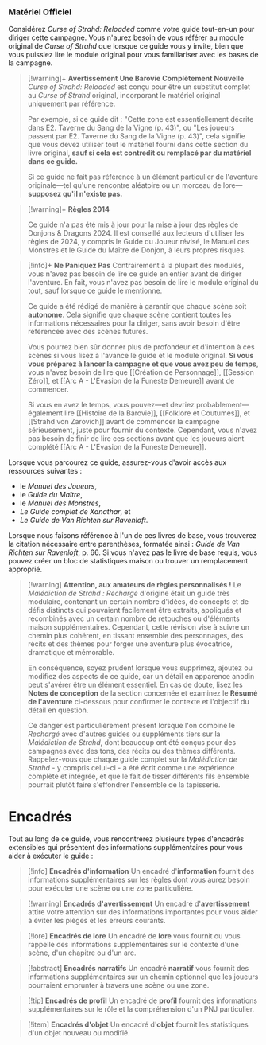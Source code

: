 ### Matériel Officiel

Considérez _Curse of Strahd: Reloaded_ comme votre guide tout-en-un pour diriger cette campagne. Vous n'aurez besoin de vous référer au module original de _Curse of Strahd_ que lorsque ce guide vous y invite, bien que vous puissiez lire le module original pour vous familiariser avec les bases de la campagne.

> [!warning]+ **Avertissement**
> **Une Barovie Complètement Nouvelle** _Curse of Strahd: Reloaded_ est conçu pour être un substitut complet au _Curse of Strahd_ original, incorporant le matériel original uniquement par référence.
> 
> Par exemple, si ce guide dit : "Cette zone est essentiellement décrite dans <span class="citation">E2. Taverne du Sang de la Vigne (p. 43)</span>", ou "Les joueurs passent par <span class="citation">E2. Taverne du Sang de la Vigne (p. 43)</span>", cela signifie que vous devez utiliser tout le matériel fourni dans cette section du livre original, **sauf si cela est contredit ou remplacé par du matériel dans ce guide.**
> 
> Si ce guide ne fait pas référence à un élément particulier de l'aventure originale—tel qu'une rencontre aléatoire ou un morceau de lore—**supposez qu'il n'existe pas.**

> [!warning]+ **Règles 2014**
>
> Ce guide n'a pas été mis à jour pour la mise à jour des règles de Donjons & Dragons 2024. Il est conseillé aux lecteurs d'utiliser les règles de 2024, y compris le Guide du Joueur révisé, le Manuel des Monstres et le Guide du Maître de Donjon, à leurs propres risques.

> [!info]+ **Ne Paniquez Pas** 
> Contrairement à la plupart des modules, vous n'avez pas besoin de lire ce guide en entier avant de diriger l'aventure. En fait, vous n'avez pas besoin de lire le module original du tout, sauf lorsque ce guide le mentionne.
> 
> Ce guide a été rédigé de manière à garantir que chaque scène soit **autonome**. Cela signifie que chaque scène contient toutes les informations nécessaires pour la diriger, sans avoir besoin d'être référencée avec des scènes futures.
> 
> Vous pourrez bien sûr donner plus de profondeur et d'intention à ces scènes si vous lisez à l'avance le guide et le module original. **Si vous vous préparez à lancer la campagne et que vous avez peu de temps**, vous n'avez besoin de lire que [[Création de Personnage]], [[Session Zéro]], et [[Arc A - L'Evasion de la Funeste Demeure]] avant de commencer.
> 
> Si vous en avez le temps, vous pouvez—et devriez probablement—également lire [[Histoire de la Barovie]], [[Folklore et Coutumes]], et [[Strahd von Zarovich]] avant de commencer la campagne sérieusement, juste pour fournir du contexte. Cependant, vous n'avez pas besoin de finir de lire ces sections avant que les joueurs aient complété [[Arc A - L'Evasion de la Funeste Demeure]].

Lorsque vous parcourez ce guide, assurez-vous d'avoir accès aux ressources suivantes :

- le _Manuel des Joueurs_,
- le _Guide du Maître_,
- le _Manuel des Monstres_,
- _Le Guide complet de Xanathar_, et
- _Le Guide de Van Richten sur Ravenloft_.

Lorsque nous faisons référence à l'un de ces livres de base, vous trouverez la citation nécessaire entre parenthèses, formatée ainsi : <span class="citation"><em>Guide de Van Richten sur Ravenloft</em>, p. 66</span>. Si vous n'avez pas le livre de base requis, vous pouvez créer un bloc de statistiques maison ou trouver un remplacement approprié.

> [!warning] **Attention, aux amateurs de règles personnalisés !** 
> Le _Malédiction de Strahd : Rechargé_ d'origine était un guide très modulaire, contenant un certain nombre d'idées, de concepts et de défis distincts qui pouvaient facilement être extraits, appliqués et recombinés avec un certain nombre de retouches ou d'éléments maison supplémentaires. Cependant, cette révision vise à suivre un chemin plus cohérent, en tissant ensemble des personnages, des récits et des thèmes pour forger une aventure plus évocatrice, dramatique et mémorable.
> 
> En conséquence, soyez prudent lorsque vous supprimez, ajoutez ou modifiez des aspects de ce guide, car un détail en apparence anodin peut s'avérer être un élément essentiel. En cas de doute, lisez les **Notes de conception** de la section concernée et examinez le **Résumé de l'aventure** ci-dessous pour confirmer le contexte et l'objectif du détail en question.
> 
> Ce danger est particulièrement présent lorsque l'on combine le _Rechargé_ avec d'autres guides ou suppléments tiers sur la _Malédiction de Strahd_, dont beaucoup ont été conçus pour des campagnes avec des tons, des récits ou des thèmes différents. Rappelez-vous que chaque guide complet sur la _Malédiction de Strahd_ - y compris celui-ci - a été écrit comme une expérience complète et intégrée, et que le fait de tisser différents fils ensemble pourrait plutôt faire s'effondrer l'ensemble de la tapisserie.

# Encadrés

Tout au long de ce guide, vous rencontrerez plusieurs types d'encadrés extensibles qui présentent des informations supplémentaires pour vous aider à exécuter le guide :

> [!info] **Encadrés d'information** 
> Un encadré d'**information** fournit des informations supplémentaires sur les règles dont vous aurez besoin pour exécuter une scène ou une zone particulière.

> [!warning] **Encadrés d'avertissement** 
> Un encadré d'**avertissement** attire votre attention sur des informations importantes pour vous aider à éviter les pièges et les erreurs courants.

> [!lore] **Encadrés de lore** 
> Un encadré de **lore** vous fournit ou vous rappelle des informations supplémentaires sur le contexte d'une scène, d'un chapitre ou d'un arc.

> [!abstract] **Encadrés narratifs** 
> Un encadré **narratif** vous fournit des informations supplémentaires sur un chemin optionnel que les joueurs pourraient emprunter à travers une scène ou une zone.

> [!tip] **Encadrés de profil** 
> Un encadré de **profil** fournit des informations supplémentaires sur le rôle et la compréhension d'un PNJ particulier.

> [!item] **Encadrés d'objet** 
> Un encadré d'**objet** fournit les statistiques d'un objet nouveau ou modifié.